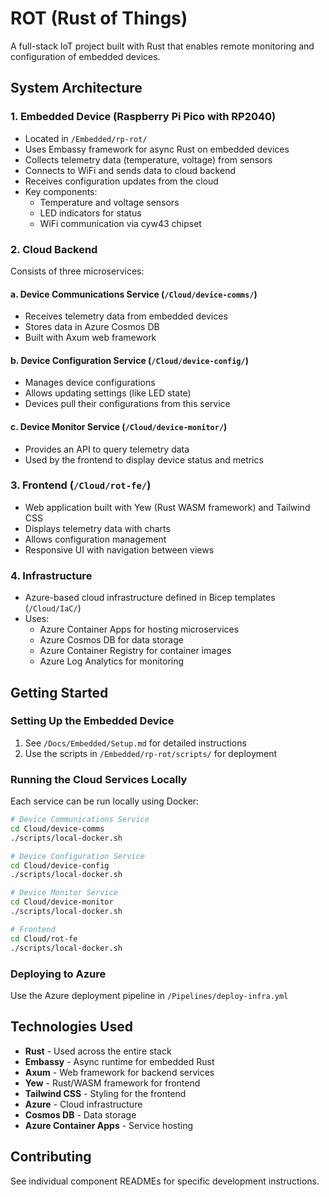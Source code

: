 # ROT (Rust of Things)

A full-stack IoT project built with Rust that enables remote monitoring and configuration of embedded devices.

## System Architecture

### 1. Embedded Device (Raspberry Pi Pico with RP2040)

- Located in `/Embedded/rp-rot/`
- Uses Embassy framework for async Rust on embedded devices
- Collects telemetry data (temperature, voltage) from sensors
- Connects to WiFi and sends data to cloud backend
- Receives configuration updates from the cloud
- Key components:
  - Temperature and voltage sensors
  - LED indicators for status
  - WiFi communication via cyw43 chipset

### 2. Cloud Backend

Consists of three microservices:

#### a. Device Communications Service (`/Cloud/device-comms/`)

- Receives telemetry data from embedded devices
- Stores data in Azure Cosmos DB
- Built with Axum web framework

#### b. Device Configuration Service (`/Cloud/device-config/`)

- Manages device configurations
- Allows updating settings (like LED state)
- Devices pull their configurations from this service

#### c. Device Monitor Service (`/Cloud/device-monitor/`)

- Provides an API to query telemetry data
- Used by the frontend to display device status and metrics

### 3. Frontend (`/Cloud/rot-fe/`)

- Web application built with Yew (Rust WASM framework) and Tailwind CSS
- Displays telemetry data with charts
- Allows configuration management
- Responsive UI with navigation between views

### 4. Infrastructure

- Azure-based cloud infrastructure defined in Bicep templates (`/Cloud/IaC/`)
- Uses:
  - Azure Container Apps for hosting microservices
  - Azure Cosmos DB for data storage
  - Azure Container Registry for container images
  - Azure Log Analytics for monitoring

## Getting Started

### Setting Up the Embedded Device

1. See `/Docs/Embedded/Setup.md` for detailed instructions
2. Use the scripts in `/Embedded/rp-rot/scripts/` for deployment

### Running the Cloud Services Locally

Each service can be run locally using Docker:

```bash
# Device Communications Service
cd Cloud/device-comms
./scripts/local-docker.sh

# Device Configuration Service
cd Cloud/device-config
./scripts/local-docker.sh

# Device Monitor Service
cd Cloud/device-monitor
./scripts/local-docker.sh

# Frontend
cd Cloud/rot-fe
./scripts/local-docker.sh
```

### Deploying to Azure

Use the Azure deployment pipeline in `/Pipelines/deploy-infra.yml`

## Technologies Used

- **Rust** - Used across the entire stack
- **Embassy** - Async runtime for embedded Rust
- **Axum** - Web framework for backend services
- **Yew** - Rust/WASM framework for frontend
- **Tailwind CSS** - Styling for the frontend
- **Azure** - Cloud infrastructure
- **Cosmos DB** - Data storage
- **Azure Container Apps** - Service hosting

## Contributing

See individual component READMEs for specific development instructions.
